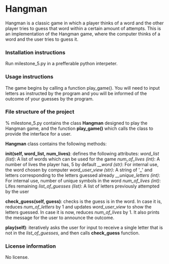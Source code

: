 # Hangman

Hangman is a classic game in which a player thinks of a word and the other player tries to guess that word within a certain amount of attempts.
This is an implementation of the Hangman game, where the computer thinks of a word and the user tries to guess it. 

### Installation instructions
Run milestone_5.py in a prefferable python interpeter. 

### Usage instructions
The game begins by calling a function play_game(). You will need to input letters as instructed by the program and
you will be informed of the outcome of your guesses by the program.

### File structure of the project
% milestone_5.py contains the class **Hangman** designed to play the Hangman game, and the function **play_game()** which calls the class to provide
the interface for a user. 

**Hangman** class contains the following methods:


**__init__(self, word_list, num_lives)**: defines the following attributes:
    *word_list (list)*: A list of words which can be used for the game
    *num_of_lives (int)*: A number of lives the player has, 5 by default
    *__word (str)*: For internal use, the word chosen by computer
    *word_user_view (str)*: A string of '_' and letters corresponding to
    the letters guessed already
    *__unique_letters (int)*: For internal use, number of unique symbols in the word
    *num_of_lives (int)*: Lifes remaining
    *list_of_guesses (list)*: A list of letters previously attempted by the user


**check_guess(self, guess)**: checks is the guess is in the word.
In case it is, reduces *num_of_letters* by 1 and updates *word_user_view* to show the letters guessed.
In case it is now, reduces *num_of_lives* by 1. 
It also prints the message for the user to announce the outcome.

**play(self)**: iteratively asks the user for input to receive a single letter that is not in the *list_of_guesses*, and then calls **check_guess** function.

### License information
No license.
